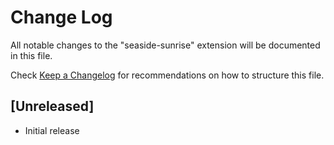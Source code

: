 # Change Log

All notable changes to the "seaside-sunrise" extension will be documented in this file.

Check [Keep a Changelog](http://keepachangelog.com/) for recommendations on how to structure this file.

## [Unreleased]

- Initial release
